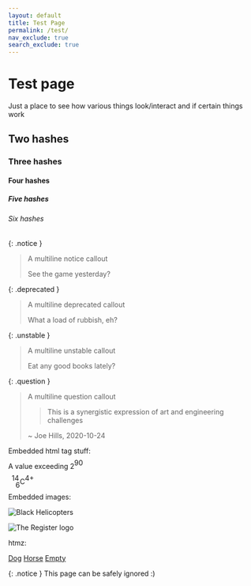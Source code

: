 ```yaml
---
layout: default
title: Test Page
permalink: /test/
nav_exclude: true
search_exclude: true
---
```


# Test page

Just a place to see how various things look/interact and if certain things work

## Two hashes

### Three hashes

#### Four hashes

##### Five hashes

###### Six hashes

{: .notice }
> A multiline notice callout
>
> See the game yesterday?

{: .deprecated }
> A multiline deprecated callout
>
> What a load of rubbish, eh?

{: .unstable }
> A multiline unstable callout
>
> Eat any good books lately?

{: .question }
> A multiline question callout
>
> > This is a synergistic expression of art and engineering challenges
>
> ~ Joe Hills, 2020-10-24

Embedded html tag stuff:

A value exceeding 2<span style="vertical-align: baseline; position: relative; top: -0.5em;">90</span>

<span style="vertical-align: baseline; position: relative; top: -0.5em; right: -0.5em;">14</span><span style="vertical-align: baseline; position: relative; bottom: -0.5em;">6</span>C<span style="vertical-align: baseline; position: relative; top: -0.5em;">4+</span>

Embedded images:

![Black Helicopters](https://www.theregister.com/design_picker/fa16d26efb42e6ba1052f1d387470f643c5aa18d/graphics/icons/comment/black_helicopters_48.png)

![The Register logo](https://www.theregister.com/design_picker/fa16d26efb42e6ba1052f1d387470f643c5aa18d/graphics/std/reg_logo_no_strapline.svg)

htmz:

<base target="htmz" />

<div rolf="tablist">
    <a class="tab" href="/hidden/dog.html#tab">Dog</a>
    <a class="tab" href="/hidden/horse.html#tab">Horse</a>
    <a class="tab" href="/hidden/empty.html#tab">Empty</a>
</div>

<div id="tab" role="tabpanel"></div>

<iframe hidden name=htmz onload="setTimeout(()=>document.querySelector(contentWindow.location.hash||null)?.replaceWith(...contentDocument.body.childNodes))"></iframe>

{: .notice }
This page can be safely ignored :)
